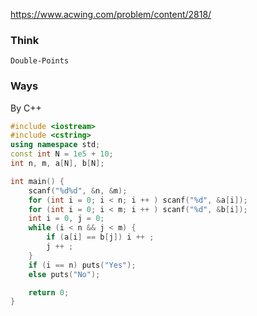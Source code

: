 https://www.acwing.com/problem/content/2818/

### Think
```
Double-Points
```

### Ways
By C++
```C++
#include <iostream>
#include <cstring>
using namespace std;
const int N = 1e5 + 10;
int n, m, a[N], b[N];

int main() {
    scanf("%d%d", &n, &m);
    for (int i = 0; i < n; i ++ ) scanf("%d", &a[i]);
    for (int i = 0; i < m; i ++ ) scanf("%d", &b[i]);
    int i = 0, j = 0;
    while (i < n && j < m) {
        if (a[i] == b[j]) i ++ ;
        j ++ ;
    }
    if (i == n) puts("Yes");
    else puts("No");

    return 0;
}
```

